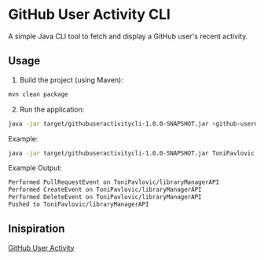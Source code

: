 # GitHub User Activity CLI

A simple Java CLI tool to fetch and display a GitHub user's recent activity.

## Usage

1. Build the project (using Maven):

```bash
mvn clean package
```

2. Run the application:

```bash
java -jar target/githubuseractivitycli-1.0.0-SNAPSHOT.jar <github-username>
```

Example: 

```bash
java -jar target/githubuseractivitycli-1.0.0-SNAPSHOT.jar ToniPavlovic
```

Example Output:

```bash
Performed PullRequestEvent on ToniPavlovic/libraryManagerAPI
Performed CreateEvent on ToniPavlovic/libraryManagerAPI
Performed DeleteEvent on ToniPavlovic/libraryManagerAPI
Pushed to ToniPavlovic/libraryManagerAPI
```

## Inispiration
[GitHub User Activity](https://roadmap.sh/projects/tmdb-cli)
